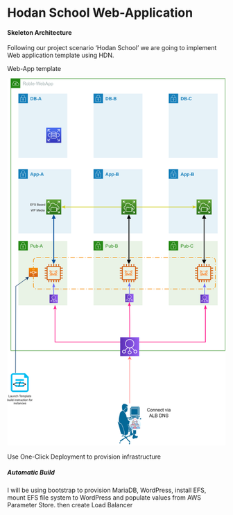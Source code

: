 # Hodan School Web-Application
#### Skeleton Architecture
Following our project scenario ‘Hodan School’ we are going to implement Web application template using HDN.

Web-App template

![Hodan School](https://github.com/MoRoble/AWS-Projects/blob/5c4db3364639e00d867ad703b06bd6147d60d229/Web-App/Web-App.jpeg)

Use One-Click Deployment to provision infrastructure

##### Automatic Build
I will be using bootstrap to provision MariaDB, WordPress, install EFS, mount EFS file system to WordPress and populate values from AWS Parameter Store.
then create Load Balancer
